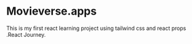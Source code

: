 # Movieverse.apps
This is my first react learning project using tailwind css and react props .React Journey.
